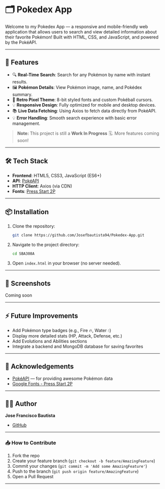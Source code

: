 # 🗂️ Pokedex App

Welcome to my Pokedex App — a responsive and mobile-friendly web application that allows users to search and view detailed information about their favorite Pokémon! Built with HTML, CSS, and JavaScript, and powered by the PokéAPI.

---

## 🚀 Features

- 🔍 **Real-Time Search**: Search for any Pokémon by name with instant results.
- 🖼️ **Pokémon Details**: View Pokémon image, name, and Pokédex summary.
- 🎨 **Retro Pixel Theme**: 8-bit styled fonts and custom Pokéball cursors.
- 💡 **Responsive Design**: Fully optimized for mobile and desktop devices.
- 📚 **Live Data Fetching**: Using Axios to fetch data directly from PokéAPI.
- 💡 **Error Handling**: Smooth search experience with basic error management.

> **Note:** This project is still a **Work In Progress** 🗓️. More features coming soon!

---

## 🛠️ Tech Stack

- **Frontend**: HTML5, CSS3, JavaScript (ES6+)
- **API**: [PokéAPI](https://pokeapi.co/)
- **HTTP Client**: Axios (via CDN)
- **Fonts**: [Press Start 2P](https://fonts.google.com/specimen/Press+Start+2P)

---

## 📦 Installation

1. Clone the repository:
   ```bash
   git clone https://github.com/Josefbautista94/Pokedex-App.git
   ```
2. Navigate to the project directory:
   ```bash
   cd SBA308A
   ```
3. Open `index.html` in your browser (no server needed).

---

## 📸 Screenshots

Coming soon

---

## ⚡ Future Improvements

- Add Pokémon type badges (e.g., Fire 🔥, Water 💧)
- Display more detailed stats (HP, Attack, Defense, etc.)
- Add Evolutions and Abilities sections
- Integrate a backend and MongoDB database for saving favorites

---

## 🤝 Acknowledgements

- [PokéAPI](https://pokeapi.co/) — for providing awesome Pokémon data
- [Google Fonts - Press Start 2P](https://fonts.google.com/specimen/Press+Start+2P)

---

## 🧑‍💻 Author

**Jose Francisco Bautista**

- [GitHub](https://github.com/Josefbautista94)

---

### 📥 **How to Contribute**
1. Fork the repo
2. Create your feature branch (`git checkout -b feature/AmazingFeature`)
3. Commit your changes (`git commit -m 'Add some AmazingFeature'`)
4. Push to the branch (`git push origin feature/AmazingFeature`)
5. Open a Pull Request

---

